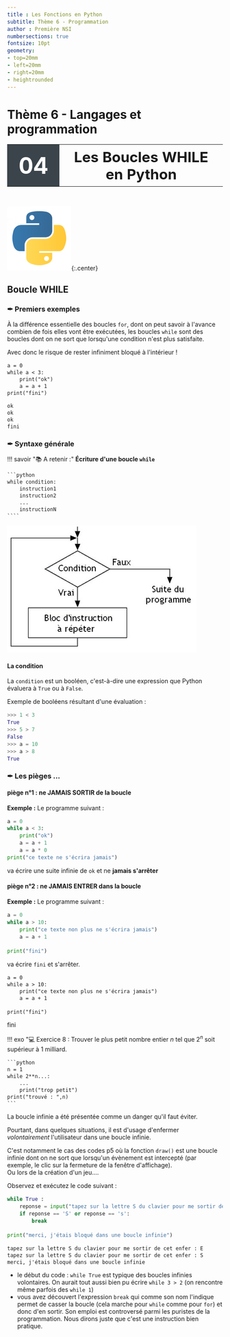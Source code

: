 ```yaml
---
title : Les Fonctions en Python
subtitle: Thème 6 - Programmation
author : Première NSI
numbersections: true
fontsize: 10pt
geometry:
- top=20mm
- left=20mm
- right=20mm
- heightrounded    
--- 
```


Thème 6 - Langages et programmation
===

<table  class="yellowTable">
        <tr >
            <th width="20%"; style="background-color: #3B444B;color:white;text-align:center;border:none;font-size:40pt;">
            04
            </th>
            <th  width="80%"; style="text-align:center;border:none;font-size:25pt;">Les Boucles WHILE en Python</th>
        </tr>
</table>
<br>

![python_logo1.png](data/python_logo1.png){:.center}


##  Boucle WHILE
    

###  &#x2712;  Premiers exemples

À la différence essentielle des boucles `for`, dont on peut savoir à l'avance combien de fois elles vont être exécutées, les boucles `while` sont des boucles dont on ne sort que lorsqu'une condition n'est plus satisfaite. 

Avec donc le risque de rester infiniment bloqué à l'intérieur !  



```
a = 0
while a < 3:
    print("ok")
    a = a + 1
print("fini")
```

    ok
    ok
    ok
    fini


### &#x2712; Syntaxe générale


!!! savoir "&#x1F4DA; A retenir :"
    **Écriture d'une boucle `while`**  
    
    ```python
    while condition:
        instruction1
        instruction2
        ...
        instructionN
    ````


![while.jpg](data/while.jpg)

#### La condition

La ```condition``` est un booléen, c'est-à-dire une expression que Python évaluera à ```True``` ou à ```False```.

Exemple de booléens résultant d'une évaluation :
```python
>>> 1 < 3
True
>>> 5 > 7
False
>>> a = 10
>>> a > 8
True
```

###  &#x2712;  Les pièges ...

#### piège n°1 : ne JAMAIS SORTIR de la boucle


**Exemple :**
Le programme suivant :
```python
a = 0
while a < 3:
    print("ok")
    a = a + 1
    a = a * 0
print("ce texte ne s'écrira jamais")
```
va écrire une suite infinie de ```ok``` et ne **jamais s'arrêter**


#### piège n°2 : ne JAMAIS ENTRER dans la boucle

**Exemple :**
Le programme suivant :
```python
a = 0
while a > 10:
    print("ce texte non plus ne s'écrira jamais")
    a = a + 1
        
print("fini") 
```
va écrire ```fini``` et s'arrêter.


```
a = 0
while a > 10:
    print("ce texte non plus ne s'écrira jamais")
    a = a + 1

print("fini")
```

fini


!!! exo "&#x1F4BB; Exercice 8 :
    Trouver le plus petit nombre entier $n$ tel que $2^n$ soit supérieur à 1 milliard.

    ```python
    n = 1
    while 2**n...:
        ...
        print("trop petit")
    print("trouvé : ",n)
    ```

La boucle infinie a été présentée comme un danger qu'il faut éviter. 

Pourtant, dans quelques situations, il est d'usage d'enfermer _volontairement_ l'utilisateur dans une boucle infinie.

C'est notamment le cas des codes p5 où la fonction ```draw()``` est une boucle infinie dont on ne sort que lorsqu'un évènement est intercepté (par exemple, le clic sur la fermeture de la fenêtre d'affichage).  
Ou lors de la création d'un jeu....

Observez et exécutez le code suivant :


```python
while True :
    reponse = input("tapez sur la lettre S du clavier pour me sortir de cet enfer : ")
    if reponse == 'S' or reponse == 's':
        break

print("merci, j'étais bloqué dans une boucle infinie")
```

    tapez sur la lettre S du clavier pour me sortir de cet enfer : E
    tapez sur la lettre S du clavier pour me sortir de cet enfer : S
    merci, j'étais bloqué dans une boucle infinie


- le début du code : ```while True``` est typique des boucles infinies volontaires. On aurait tout aussi bien pu écrire ```while 3 > 2``` (on rencontre même parfois des ```while 1```)
- vous avez découvert l'expression ```break``` qui comme son nom l'indique permet de casser la boucle (cela marche pour ```while``` comme pour ```for```) et donc d'en sortir. Son emploi est controversé parmi les puristes de la programmation. Nous dirons juste que c'est une instruction bien pratique.

